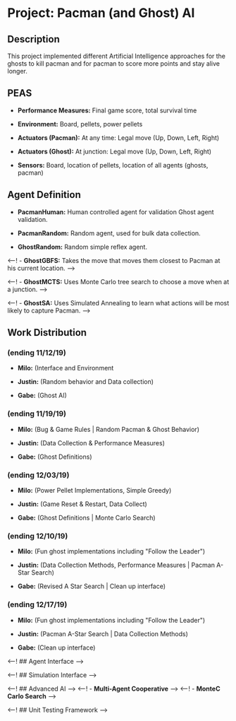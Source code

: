 # Project: Pacman (and Ghost) AI

## Description
This project implemented different Artificial Intelligence approaches for the ghosts to kill pacman and for pacman to score more points and stay alive longer.

## PEAS
- **Performance Measures:** Final game score, total survival time

- **Environment:** Board, pellets, power pellets

- **Actuators (Pacman):** At any time: Legal move (Up, Down, Left, Right)

- **Actuators (Ghost):** At junction: Legal move (Up, Down, Left, Right)

- **Sensors:** Board, location of pellets, location of all agents (ghosts, pacman)

## Agent Definition
- **PacmanHuman:** Human controlled agent for validation Ghost agent validation.

- **PacmanRandom:** Random agent, used for bulk data collection.

- **GhostRandom:** Random simple reflex agent.

<--! - **GhostGBFS:** Takes the move that moves them closest to Pacman at his current location. -->

<--! - **GhostMCTS:** Uses Monte Carlo tree search to choose a move when at a junction. -->

<--! - **GhostSA:** Uses Simulated Annealing to learn what actions will be most likely to capture Pacman. -->

## Work Distribution

### (ending 11/12/19)
- **Milo:** (Interface and Environment

- **Justin:** (Random behavior and Data collection)

- **Gabe:** (Ghost AI)

### (ending 11/19/19)
- **Milo:** (Bug & Game Rules | Random Pacman & Ghost Behavior)

- **Justin:** (Data Collection & Performance Measures)

- **Gabe:** (Ghost Definitions)

### (ending 12/03/19)
- **Milo:** (Power Pellet Implementations, Simple Greedy)

- **Justin:** (Game Reset & Restart, Data Collect)

- **Gabe:** (Ghost Definitions | Monte Carlo Search)

### (ending 12/10/19)
- **Milo:** (Fun ghost implementations including "Follow the Leader")

- **Justin:** (Data Collection Methods, Performance Measures | Pacman A-Star Search)

- **Gabe:** (Revised A Star Search | Clean up interface)

### (ending 12/17/19)
- **Milo:** (Fun ghost implementations including "Follow the Leader")

- **Justin:** (Pacman A-Star Search | Data Collection Methods)

- **Gabe:** (Clean up interface)

<--! ## Agent Interface -->

<--! ## Simulation Interface -->

<--! ## Advanced AI -->
<--! - **Multi-Agent Cooperative** -->
<--! - **MonteC Carlo Search** -->

<--! ## Unit Testing Framework -->
